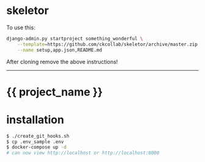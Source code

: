 # skeletor

To use this:

```bash
django-admin.py startproject something_wonderful \
    --template=https://github.com/ckcollab/skeletor/archive/master.zip \
    --name setup,app.json,README.md
```

After cloning remove the above instructions!

-------

# {{ project_name }}

# installation

```bash
$ ./create_git_hooks.sh
$ cp .env_sample .env
$ docker-compose up -d
# can now view http://localhost or http://localhost:8000
```
